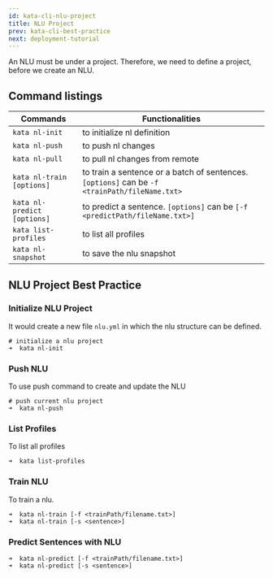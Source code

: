 ```yaml
---
id: kata-cli-nlu-project
title: NLU Project
prev: kata-cli-best-practice
next: deployment-tutorial
---
```


An NLU must be under a project. Therefore, we need to define a project, before we create an NLU.

## Command listings

| Commands                    | Functionalities                                                                               |
| --------------------------- | --------------------------------------------------------------------------------------------- |
| `kata nl-init`              | to initialize nl definition                                                                   |
| `kata nl-push`              | to push nl changes                                                                            |
| `kata nl-pull`              | to pull nl changes from remote                                                                |
| `kata nl-train [options]`   | to train a sentence or a batch of sentences. `[options]` can be `-f <trainPath/fileName.txt>` |
| `kata nl-predict [options]` | to predict a sentence. `[options]` can be `[-f <predictPath/fileName.txt>]`                   |
| `kata list-profiles`        | to list all profiles                                                                          |
| `kata nl-snapshot`          | to save the nlu snapshot                                                                      |

## NLU Project Best Practice

### Initialize NLU Project

It would create a new file `nlu.yml` in which the nlu structure can be defined.

```shell
# initialize a nlu project
➜  kata nl-init
```

### Push NLU

To use push command to create and update the NLU

```shell
# push current nlu project
➜  kata nl-push
```

### List Profiles

To list all profiles

```shell
➜  kata list-profiles
```

### Train NLU

To train a nlu.

```shell
➜  kata nl-train [-f <trainPath/filename.txt>]
➜  kata nl-train [-s <sentence>]
```

### Predict Sentences with NLU

```
➜  kata nl-predict [-f <trainPath/filename.txt>]
➜  kata nl-predict [-s <sentence>]
```
